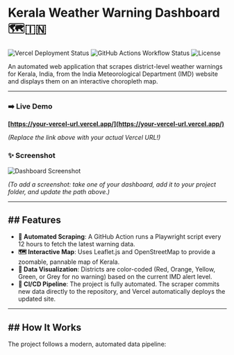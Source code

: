 # Kerala Weather Warning Dashboard 🗺️🇮🇳

![Vercel Deployment Status](https://img.shields.io/badge/deployment-live-brightgreen)
![GitHub Actions Workflow Status](https://github.com/RICH132/Kerala-Weather-Warning/actions/workflows/scrape.yml/badge.svg)
![License](https://img.shields.io/badge/license-MIT-blue)

An automated web application that scrapes district-level weather warnings for Kerala, India, from the India Meteorological Department (IMD) website and displays them on an interactive choropleth map.

---

### **➡️ Live Demo**

**[https://your-vercel-url.vercel.app/](https://your-vercel-url.vercel.app/)**

*(Replace the link above with your actual Vercel URL!)*

### **✨ Screenshot**

![Dashboard Screenshot](./path/to/your/screenshot.png)

*(To add a screenshot: take one of your dashboard, add it to your project folder, and update the path above.)*

---

## ## Features

-   **🤖 Automated Scraping**: A GitHub Action runs a Playwright script every 12 hours to fetch the latest warning data.
-   **🗺️ Interactive Map**: Uses Leaflet.js and OpenStreetMap to provide a zoomable, pannable map of Kerala.
-   **🎨 Data Visualization**: Districts are color-coded (Red, Orange, Yellow, Green, or Grey for no warning) based on the current IMD alert level.
-   **🚀 CI/CD Pipeline**: The project is fully automated. The scraper commits new data directly to the repository, and Vercel automatically deploys the updated site.

---

## ## How It Works

The project follows a modern, automated data pipeline: